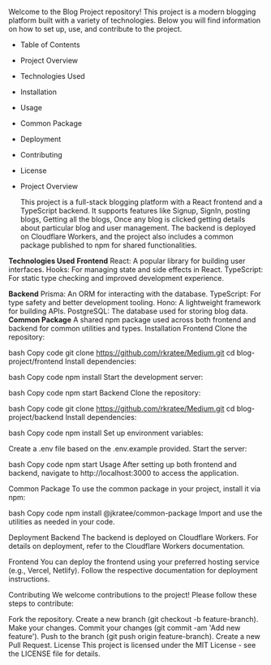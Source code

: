 Welcome to the Blog Project repository! This project is a modern blogging platform built with a variety of technologies. Below you will find information on how to set up, use, and contribute to the project.

- Table of Contents
- Project Overview
- Technologies Used
- Installation
- Usage
- Common Package
- Deployment
- Contributing
- License
- Project Overview
  
  This project is a full-stack blogging platform with a React frontend and a TypeScript backend. It supports features like Signup, SignIn, posting blogs, Getting all the blogs, Once any blog is clicked getting details about particular blog
 and user management. The backend is deployed on Cloudflare Workers, and the project also includes a common package published to npm for shared functionalities.

**Technologies Used**
**Frontend**
React: A popular library for building user interfaces.
Hooks: For managing state and side effects in React.
TypeScript: For static type checking and improved development experience.

**Backend**
Prisma: An ORM for interacting with the database.
TypeScript: For type safety and better development tooling.
Hono: A lightweight framework for building APIs.
PostgreSQL: The database used for storing blog data.
**Common Package**
A shared npm package used across both frontend and backend for common utilities and types.
Installation
Frontend
Clone the repository:

bash
Copy code
git clone https://github.com/rkratee/Medium.git
cd blog-project/frontend
Install dependencies:

bash
Copy code
npm install
Start the development server:

bash
Copy code
npm start
Backend
Clone the repository:

bash
Copy code
git clone https://github.com/rkratee/Medium.git
cd blog-project/backend
Install dependencies:

bash
Copy code
npm install
Set up environment variables:

Create a .env file based on the .env.example provided.
Start the server:

bash
Copy code
npm start
Usage
After setting up both frontend and backend, navigate to http://localhost:3000 to access the application.

Common Package
To use the common package in your project, install it via npm:

bash
Copy code
npm install @jkratee/common-package
Import and use the utilities as needed in your code.

Deployment
Backend
The backend is deployed on Cloudflare Workers. For details on deployment, refer to the Cloudflare Workers documentation.

Frontend
You can deploy the frontend using your preferred hosting service (e.g., Vercel, Netlify). Follow the respective documentation for deployment instructions.

Contributing
We welcome contributions to the project! Please follow these steps to contribute:

Fork the repository.
Create a new branch (git checkout -b feature-branch).
Make your changes.
Commit your changes (git commit -am 'Add new feature').
Push to the branch (git push origin feature-branch).
Create a new Pull Request.
License
This project is licensed under the MIT License - see the LICENSE file for details.
